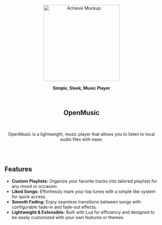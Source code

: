 <p align="center">
    <img width="250" alt="Achieve Mockup" src="https://github.com/alexstarosta/open-music/assets/110436783/47e10195-6e52-478a-998b-a80fd6a5f4d4">
</p>

<p align="center"><strong>Simple, Sleek, Music Player</strong></p>
<br/>

<h2 align="center">OpenMusic</h2>
<br/>
<p align="center">
  OpenMusic is a lightweight, music player that allows you to listen to local audio files with ease.
</p>
<br/>
<br/>

## Features

* **Custom Playlists:** Organize your favorite tracks into tailored playlists for any mood or occasion.
* **Liked Songs:** Effortlessly mark your top tunes with a simple like system for quick access.
* **Smooth Fading:** Enjoy seamless transitions between songs with configurable fade-in and fade-out effects.
* **Lightweight & Extensible:** Built with Lua for efficiency and designed to be easily customized with your own features or themes.
